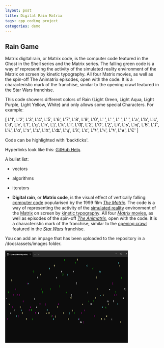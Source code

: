 ```yaml
---
layout: post
title: Digital Rain Matrix
tags: cpp coding project
categories: demo
---
```


## Rain Game

Matrix digital rain, or Matrix code, is the computer code featured in the Ghost in the Shell series and the Matrix series. The falling green code is a way of representing the activity of the simulated reality environment of the Matrix on screen by kinetic typography. All four Matrix movies, as well as the spin-off The Animatrix episodes, open with the code. It is a characteristic mark of the franchise, similar to the opening crawl featured in the Star Wars franchise. 

This code showers different colors of Rain (Light Green, Light Aqua, Light Purple, Light Yellow, White) and only allows some special Characters.
For example:



[        L'1', L'2', L'3', L'4', L'5', L'6', L'7', L'8', L'9', L'0', L' ', L' ', L' ', L' ',
        L'a', L'b', L'c', L'd', L'e', L'f', L'g', L'h', L'j', L'k', L'l',
        L'Ƣ', L'Ʃ', L'Ʊ', L'Ƹ', L'ǂ', L'ƽ', L'ǌ', L'Ȣ', L'Ⱦ', L'Ƚ', L'ɑ', L'ɤ', L'ʑ',
        L'ʫ', L'ʥ', L'ʮ', L'λ', L'ε', L'Ϡ', L'Ϟ', L'Ϡ', L'ϰ', L'Є'
        ]



Code can be highlighted with 'backticks'.

Hyperlinks look like this: [GitHub Help](https://help.github.com/).

A bullet list:

- vectors
- algorithms
- iterators

- **Digital rain**, or **Matrix code**, is the visual effect of vertically falling [computer code](https://en.wikipedia.org/wiki/Source_code "Source code") popularised by the 1999 film [_The Matrix_](https://en.wikipedia.org/wiki/The_Matrix "The Matrix"). The code is a way of representing the activity of the [simulated reality](https://en.wikipedia.org/wiki/Simulated_reality "Simulated reality") environment of the [Matrix](https://en.wikipedia.org/wiki/Matrix_(fictional_universe) "Matrix (fictional universe)") on screen by [kinetic typography](https://en.wikipedia.org/wiki/Kinetic_typography "Kinetic typography"). All four [_Matrix_  movies](https://en.wikipedia.org/wiki/The_Matrix_(franchise) "The Matrix (franchise)"), as well as episodes of the spin-off _[The Animatrix](https://en.wikipedia.org/wiki/The_Animatrix)_, open with the code. It is a characteristic mark of the franchise, similar to the [opening crawl](https://en.wikipedia.org/wiki/Star_Wars_opening_crawl "Star Wars opening crawl") featured in the _[Star Wars](https://en.wikipedia.org/wiki/Star_Wars "Star Wars")_ franchise.

You can add an impage that has been uploaded to the repository in a /docs/assets/images folder.

<img src="https://raw.githubusercontent.com/par2hibATU/DigitalRain_Project.Cpp/main/docs/assets/images/Screenshot 2025-02-26 111652.png" width="400" height="300">
